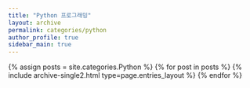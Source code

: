 ```yaml
---
title: "Python 프로그래밍"
layout: archive
permalink: categories/python
author_profile: true
sidebar_main: true
---
```


{% assign posts = site.categories.Python %}
{% for post in posts %} {% include archive-single2.html type=page.entries_layout %} {% endfor %}
